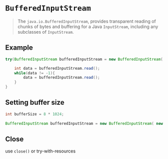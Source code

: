 # `BufferedInputStream`

> The `java.io.BufferedInputStream`, provides transparent reading of chunks of bytes and buffering for a Java `InputStream`, including any subclasses of `InputStream`.

## Example

```java
try(BufferedInputStream bufferedInputStream = new BufferedInputStream( new FileInputStream("input.txt") ) ) {

    int data = bufferedInputStream.read();
    while(data != -1){
        data = bufferedInputStream.read();
    }
}
```

## Setting buffer size

```java
int bufferSize = 8 * 1024;
    
BufferedInputStream bufferedInputStream = new BufferedInputStream( new FileInputStream("file.txt"), bufferSize);
```

## Close

use `close()` or try-with-resources
